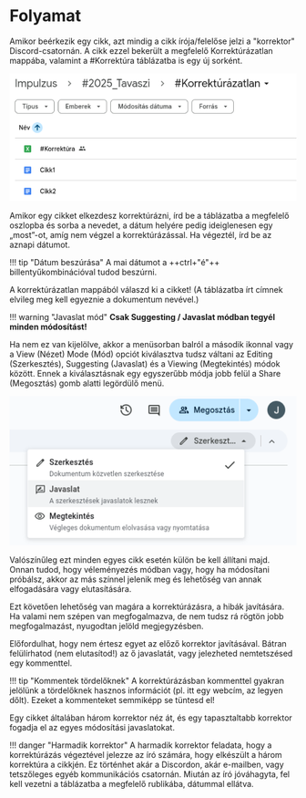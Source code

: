 # Folyamat

Amikor beérkezik egy cikk, azt mindig a cikk írója/felelőse jelzi a "korrektor" Discord-csatornán. A cikk ezzel bekerült a megfelelő
Korrektúrázatlan mappába, valamint a #Korrektúra táblázatba is egy új sorként.

![](img/proofreading-folderpath.png)

Amikor egy cikket elkezdesz korrektúrázni, írd be a táblázatba a megfelelő oszlopba és sorba
a nevedet, a dátum helyére pedig ideiglenesen egy „most”-ot, amíg nem végzel a
korrektúrázással. Ha végeztél, írd be az aznapi dátumot.

!!! tip "Dátum beszúrása"
    A mai dátumot a ++ctrl+"é"++ billentyűkombinációval tudod beszúrni.

A korrektúrázatlan mappából válaszd ki a cikket! (A táblázatba írt címnek elvileg meg kell
egyeznie a dokumentum nevével.)

!!! warning "Javaslat mód"
    **Csak Suggesting / Javaslat módban tegyél minden módosítást!**

Ha nem ez van kijelölve, akkor a menüsorban balról a második ikonnal vagy a View (Nézet)
Mode (Mód) opciót kiválasztva tudsz váltani az Editing (Szerkesztés), Suggesting
(Javaslat) és a Viewing (Megtekintés) módok között. Ennek a kiválasztásnak egy egyszerűbb módja jobb felül
a Share (Megosztás) gomb alatti legördülő menü.

![](img/edit-mode.png)

Valószínűleg ezt minden egyes cikk esetén külön be kell állítani majd. Onnan tudod, hogy véleményezés módban vagy, hogy
ha módosítani próbálsz, akkor az más színnel jelenik meg és lehetőség van annak
elfogadására vagy elutasítására.

Ezt követően lehetőség van magára a korrektúrázásra, a hibák javítására. Ha valami nem
szépen van megfogalmazva, de nem tudsz rá rögtön jobb megfogalmazást, nyugodtan jelöld
megjegyzésben.

Előfordulhat, hogy nem értesz egyet az előző korrektor javításával. Bátran felülírhatod (nem elutasítod!) az ő javaslatát, vagy jelezheted nemtetszésed egy kommenttel.

!!! tip "Kommentek tördelőknek"
    A korrektúrázásban kommenttel gyakran jelölünk a tördelőknek hasznos információt (pl. itt egy webcím, az legyen dőlt). Ezeket a kommenteket semmiképp se tüntesd el!

Egy cikket általában három korrektor néz át, és egy tapasztaltabb korrektor fogadja el az
egyes módosítási javaslatokat.

!!! danger "Harmadik korrektor"
    A harmadik korrektor feladata, hogy a korrektúrázás végeztével jelezze az író számára, hogy elkészült a három korrektúra a cikkjén. Ez történhet akár a Discordon, akár e-mailben, vagy tetszőleges egyéb kommunikációs csatornán. Miután az író jóváhagyta, fel kell vezetni a táblázatba a megfelelő rublikába, dátummal ellátva.